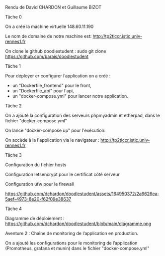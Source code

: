 Rendu de David CHARDON et Guillaume BIZOT

Tâche 0

On a créé la machine virtuelle 148.60.11.190

Le nom de domaine de notre machine est: http://tp2tlccr.istic.univ-rennes1.fr

On clone le github doodlestudent : sudo git clone https://github.com/barais/doodlestudent


Tâche 1

Pour déployer er configurer l’application on a créé :
- un "Dockerfile_frontend" pour le front,
- un "Dockerfile_api" pour l'api,
- un "docker-compose.yml" pour lancer notre application.

Tâche 2

On a ajouté la configuration des serveurs phpmyadmin et etherpad, dans le fichier "docker-compose.yml"

On lance "docker-compose up" pour l'exécution: 

On accède à la l'application via le navigateur : http://tp2tlccr.istic.univ-rennes1.fr

Tâche 3

Configuration du fichier hosts

Configuration letsencrypt pour le certificat côté serveur

Configuration ufw pour le firewall

https://github.com/dchardon/doodlestudent/assets/164950372/2a6626ea-5aef-4973-8e20-f62f09e38637


Tâche 4

Diagramme de déploiement :  https://github.com/dchardon/doodlestudent/blob/main/diagramme.png

Aventure 2 : Chaîne de monitoring de l’application en production.

On a ajouté les configurations pour le monitoring de l’application (Promotheus, grafana et munin) dans le fichier "docker-compose.yml" 

